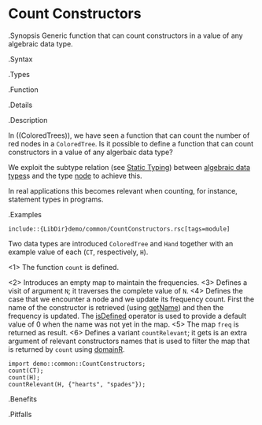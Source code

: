 # Count Constructors

.Synopsis
Generic function that can count constructors in a value of any algebraic data type.

.Syntax

.Types

.Function

.Details

.Description

In ((ColoredTrees)), we have seen a function that can count the number of red nodes in a `ColoredTree`.
Is it possible to define a function that can count constructors in a value of any algerbaic data type?

We exploit the subtype relation (see [Static Typing]((RascalConcepts:StaticTyping))) 
between [algebraic data types]((Rascal:Declarations-AlgebraicDataType))s 
and the type [node]((Rascal:Values-Node)) to achieve this.

In real applications this becomes relevant when counting, for instance, statement types in programs.

.Examples

```rascal
include::{LibDir}demo/common/CountConstructors.rsc[tags=module]
```

                
Two data types are introduced `ColoredTree` and `Hand` together
with an example value of each (`CT`, respectively, `H`).

<1> The function `count` is defined.

<2> Introduces an empty map to maintain the frequencies.
<3> Defines a visit of argument `N`; it traverses the complete value of `N`.
<4> Defines the case that we encounter a node and we update its frequency count.
  First the name of the constructor is retrieved (using [getName]((Library:Node-getName))) and then the
  frequency is updated. The [isDefined]((Rascal:Assignment-IsDefined)) operator is used to provide a default value of 0 when
  the name was not yet in the map.
<5> The map `freq` is returned as result.
<6> Defines a variant `countRelevant`; it gets is an extra argument of relevant constructors
names that is used to filter the map that is returned by `count` using [domainR]((Library:Map-domainR)).

```rascal-shell
import demo::common::CountConstructors;
count(CT);
count(H);
countRelevant(H, {"hearts", "spades"});
```

.Benefits

.Pitfalls


